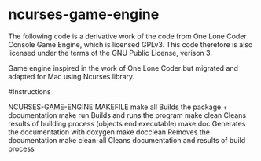 # ncurses-game-engine

The following code is a derivative work of the code from One Lone Coder Console Game Engine, which is licensed GPLv3. 
This code therefore is also licensed under the terms of the GNU Public License, verison 3.

Game engine inspired in the work of One Lone Coder but migrated and adapted for Mac 
using Ncurses library.

#Instructions

NCURSES-GAME-ENGINE MAKEFILE
 make all        Builds the package + documentation
 make run        Builds and runs the program
 make clean      Cleans results of building process (objects end executable)
 make doc        Generates the documentation with doxygen
 make docclean   Removes the documentation
 make clean-all  Cleans documentation and results of build process



